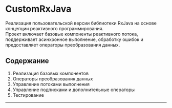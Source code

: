 # CustomRxJava
Реализация пользовательской версии библиотеки RxJava на основе концепции реактивного программирования.  
Проект включает базовые компоненты реактивного потока, поддерживает асинхронное выполнение, обработку ошибок и предоставляет операторы преобразования данных.  

## Содержание
1. Реализация базовых компонентов
2. Операторы преобразования данных
3. Управление потоками выполнения
4. Управление подписками и дополнительные операторы
5. Тестирование

---

